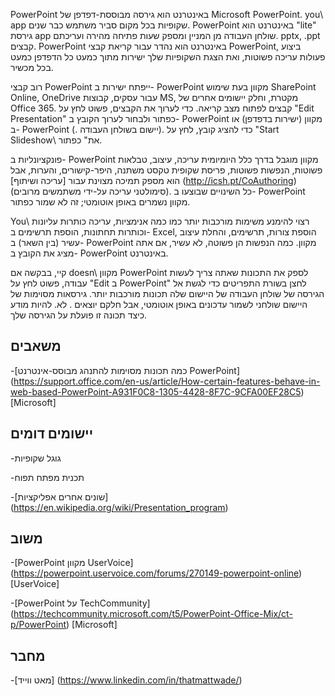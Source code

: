 
PowerPoint באינטרנט הוא גירסה מבוססת-דפדפן של Microsoft PowerPoint.
you\ app שקופיות בכל מקום סביר משתמש כבר שנים.
PowerPoint באינטרנט הוא \"lite\" גירסת app שולחן העבודה מן המניין
ומספק שעות פתיחה מהירה ועריכתם. pptx, .ppt
קבצים. PowerPoint באינטרנט הוא נהדר עבור קריאת קבצי PowerPoint, ביצוע
פעולות עריכה פשוטות, ואת הצגת השקופיות שלך ישירות מתוך כמעט כל
הדפדפן כמעט בכל מכשיר.

רוב קבצי PowerPoint ייפתח ישירות ב- PowerPoint מקוון בעת שימוש
SharePoint Online, OneDrive עבור עסקים, קבוצות MS, מקטרת, וחלק
יישומים אחרים של Office 365. קבצים לפתוח מצב קריאה. כדי לערוך את הקבצים,
פשוט לחץ על \"Edit Presentation\" כפתור ולבחור לערוך
הקובץ ב- PowerPoint מקוון (ישירות בדפדפן) או ב- PowerPoint (.
יישום בשולחן העבודה). כדי להציג קובץ, לחץ על \"Start Slideshow\ את" כפתור.

פונקציונליות ב- PowerPoint מקוון מוגבל בדרך כלל היומיומית
עריכה, עיצוב, טבלאות פשוטות, הנפשות פשוטות, פריסת שקופית טקסט
משתנה, היפר-קישורים, והערות, אבל הוא מספק תמיכה מצוינת
עבור [עריכה ושיתוף] (http://icsh.pt/CoAuthoring) (סימולטני עריכה על-ידי
משתמשים מרובים). כל השינויים שבוצעו ב- PowerPoint מקוון נשמרים
באופן אוטומטי; זה לא שמור כפתור.

You\ רצוי להימנע משימות מורכבות יותר כמו כמה אנימציות, עריכה
כותרות עליונות וכותרות תחתונות, הוספת תרשימים ב- Excel, הוספת צורות, תרשימים,
והחלת עיצוב עשיר (בין השאר) ב- PowerPoint מקוון. כמה
הנפשות הן פשוטה, לא עשיר, אם אתה מציג את הקובץ ב-
PowerPoint באינטרנט.

קיי, בבקשה אם doesn\ מקוון PowerPoint לספק את התכונות שאתה צריך לעשות
עבודה, פשוט לחץ על \"Edit ב PowerPoint\" לחצן בשורת התפריטים כדי
לגשת אל הגירסה של שולחן העבודה של היישום שלה תכונות מורכבות יותר.
גירסאות מסוימות של היישום שולחני לשמור עדכונים באופן אוטומטי, אבל חלקם יוצאים
. לא. להיות מודע כיצד תכונה זו פועלת על הגירסה שלך.

משאבים
---------

-[כמה תכונות מסוימות להתנהג מבוסס-אינטרנט
    PowerPoint] (https://support.office.com/en-us/article/How-certain-features-behave-in-web-based-PowerPoint-A931F0C8-1305-4428-8F7C-9CFA00EF28C5)
    \[Microsoft\]

יישומים דומים
--------------------

-גוגל שקופיות

-תכנית מפתח תפוח

-[שונים אחרים
    אפליקציות] (https://en.wikipedia.org/wiki/Presentation_program)

משוב
---------

-[PowerPoint מקוון UserVoice] (https://powerpoint.uservoice.com/forums/270149-powerpoint-online)
    \[UserVoice\]

-[PowerPoint על TechCommunity] (https://techcommunity.microsoft.com/t5/PowerPoint-Office-Mix/ct-p/PowerPoint)
    \[Microsoft\]

מחבר
---------

-[מאט ווייד] (https://www.linkedin.com/in/thatmattwade/)

